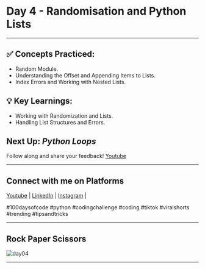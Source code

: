 # Day 4 - Randomisation and Python Lists
---
## ✅ **Concepts Practiced:**

- Random Module.
- Understanding the Offset and Appending Items to Lists.
- Index Errors and Working with Nested Lists.

## 💡 **Key Learnings:**

- Working with Randomization and Lists.
- Handling List Structures and Errors.

## **Next Up:** *Python Loops*

Follow along and share your feedback! 
[Youtube](https://www.youtube.com/@Tharun-AS)

---

## Connect with me on Platforms
[Youtube](https://www.youtube.com/@Tharun-AS) | 
[LinkedIn](https://www.linkedin.com/in/tharun-a-s-b45b8a2a8) | 
[Instagram](https://www.instagram.com/tharun_as_2005) | 

#100daysofcode #python #codingchallenge #coding #tiktok #viralshorts #trending #tipsandtricks

---

## Rock Paper Scissors
![day04](https://user-images.githubusercontent.com/98851253/154310127-00f4adf7-fac0-40c0-a374-a49ac22292d4.gif)

---
